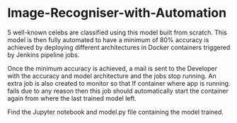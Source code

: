 # Image-Recogniser-with-Automation
5 well-known celebs are classified using this model built from scratch. This model is then fully automated to have a minimum of 80% accuracy is achieved by deploying different architectures in Docker containers triggered by Jenkins pipeline jobs.

Once the minimum accuracy is achieved, a mail is sent to the Developer with the accuracy and model architecture and the jobs stop running. 
An extra job is also created to monitor so that If container where app is running. fails due to any reason then this job should automatically start the container again from where the last trained model left.

Find the Jupyter notebook and model.py file containing the model trained.
